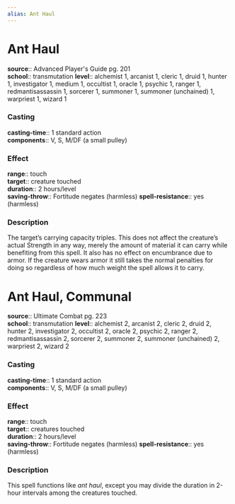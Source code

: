 ```yaml
---
alias: Ant Haul
---
```


# Ant Haul 

**source**:: Advanced Player's Guide pg. 201  
**school**:: transmutation
**level**:: alchemist 1, arcanist 1, cleric 1, druid 1, hunter 1, investigator 1, medium 1, occultist 1, oracle 1, psychic 1, ranger 1, redmantisassassin 1, sorcerer 1, summoner 1, summoner (unchained) 1, warpriest 1, wizard 1

### Casting 

**casting-time**:: 1 standard action  
**components**:: V, S, M/DF (a small pulley)

### Effect 

**range**:: touch  
**target**:: creature touched  
**duration**:: 2 hours/level  
**saving-throw**:: Fortitude negates (harmless)
**spell-resistance**:: yes (harmless)

### Description 

The target’s carrying capacity triples. This does not affect the creature’s actual Strength in any way, merely the amount of material it can carry while benefiting from this spell. It also has no effect on encumbrance due to armor. If the creature wears armor it still takes the normal penalties for doing so regardless of how much weight the spell allows it to carry.

# Ant Haul, Communal 

**source**:: Ultimate Combat pg. 223  
**school**:: transmutation
**level**:: alchemist 2, arcanist 2, cleric 2, druid 2, hunter 2, investigator 2, occultist 2, oracle 2, psychic 2, ranger 2, redmantisassassin 2, sorcerer 2, summoner 2, summoner (unchained) 2, warpriest 2, wizard 2

### Casting 

**casting-time**:: 1 standard action  
**components**:: V, S, M/DF (a small pulley)

### Effect 

**range**:: touch  
**target**:: creatures touched  
**duration**:: 2 hours/level  
**saving-throw**:: Fortitude negates (harmless)
**spell-resistance**:: yes (harmless)

### Description 

This spell functions like *ant haul*, except you may divide the duration in 2-hour intervals among the creatures touched.
